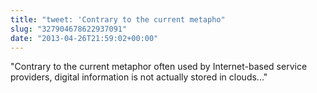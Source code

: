 ```yaml
---
title: "tweet: 'Contrary to the current metapho"
slug: "327904678622937091"
date: "2013-04-26T21:59:02+00:00"
---
```

"Contrary to the current metaphor often used by Internet-based service providers, digital information is not actually stored in clouds..."